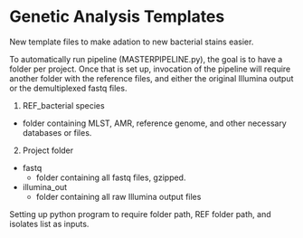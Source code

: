 # Genetic Analysis Templates
New template files to make adation to new bacterial stains easier.

To automatically run pipeline (MASTERPIPELINE.py), the goal is to have a folder per project. Once that is set up, invocation of the pipeline will require another folder with the reference files, and either the original Illumina output or the demultiplexed fastq files.

1. REF_bacterial species
  - folder containing MLST, AMR, reference genome, and other necessary databases or files.
2. Project folder
  - fastq
    - folder containing all fastq files, gzipped.
  - illumina_out
    - folder containing all raw Illumina output files

Setting up python program to require folder path, REF folder path, and isolates list as inputs.
